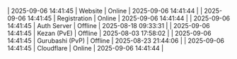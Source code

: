 | 2025-09-06 14:41:45 | Website | Online | 2025-09-06 14:41:44 |
| 2025-09-06 14:41:45 | Registration | Online | 2025-09-06 14:41:44 |
| 2025-09-06 14:41:45 | Auth Server | Offline | 2025-08-18 09:33:31 |
| 2025-09-06 14:41:45 | Kezan (PvE) | Offline | 2025-08-03 17:58:02 |
| 2025-09-06 14:41:45 | Gurubashi (PvP) | Offline | 2025-08-23 21:44:06 |
| 2025-09-06 14:41:45 | Cloudflare | Online | 2025-09-06 14:41:44 |

